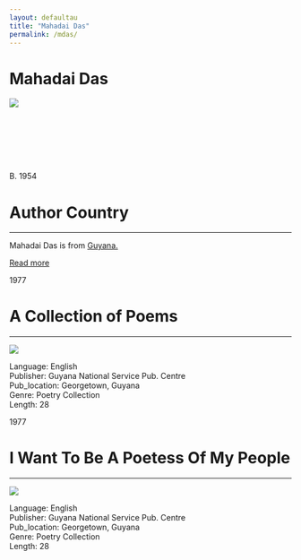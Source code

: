 ```yaml
---
layout: defaultau
title: "Mahadai Das"
permalink: /mdas/
---
```

<!-- partial:index.partial.html -->
<div class="content">
    <h1>Mahadai Das</h1>
    <div class="quote">
        <div><img src="https://www.peepaltreepress.com/sites/default/files/styles/author_large/public/Mahadai%20Das.jpg" class="logo"></div>
    </div>
    <div class="timeline">
        <div style="padding-bottom:100px;"></div>
        <div class="block">
            <div class="date right"><p class="right"> B. 1954 </p></div>
            <div class="dot"></div>
            <div class="left first">
            <div class="author_country">
                <h1>Author Country</h1><hr>
          <div class="aclocation">  <p>Mahadai Das is from <a href="{{ site.baseurl }}/62">Guyana.</a></p></div>
              <div class="acreadmore">  <a href="https://en.wikipedia.org/wiki/Mahadai_Das" target="_blank">Read more</a></div>
            </div>
            </div>
        </div>
        <div class="block">
            <div class="date left"><p class="left">1977</p></div>
            <div class="dot"></div>
            <div class="right">
                <h1>A Collection of Poems</h1><hr>
                <p><img src="https://books.google.dm/books/content?id=PyNCAAAAYAAJ&printsec=frontcover&img=1&zoom=1&imgtk=AFLRE73jPjy3grpomJXzts0uEwMXKqY3f4FMH5u3PEp7Eei1ktMFFQB84iYIceLRQprNb-h6oSdmnZpIuoqOGtsxn_nMPfGR6OmUiqg5S2R1qqVj608tg20_ViobaovzU23ppLx7UaBN"></p>
                <p>
                Language: English<br/>
                Publisher: Guyana National Service Pub. Centre<br/>
                Pub_location: Georgetown, Guyana<br/>
                Genre: Poetry Collection<br/>
                Length: 28</p>
            </div>
        </div>
        <div class="block">
            <div class="date right"><p class="right">1977</p></div>
            <div class="dot"></div>
            <div class="left hide">
                <h1>I Want To Be A Poetess Of My People</h1><hr>
                <p><img src="https://www.morayhousetrust.com/wp-content/uploads/2021/07/Mahadai-Part-One-Cover.png"></p>
                <p>Language: English<br/>
                Publisher: Guyana National Service Pub. Centre<br/>
                Pub_location: Georgetown, Guyana<br/>
                Genre: Poetry Collection<br/>
                Length: 28</p>
            </div>
        </div>
        <div id="footer">
